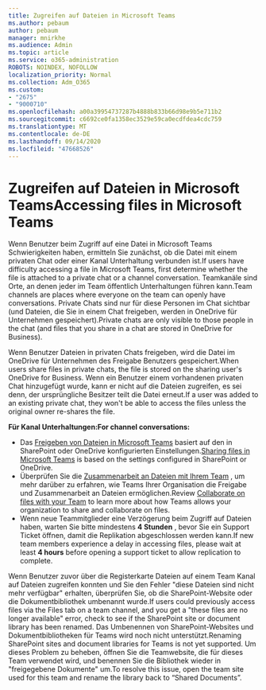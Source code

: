 ```yaml
---
title: Zugreifen auf Dateien in Microsoft Teams
ms.author: pebaum
author: pebaum
manager: mnirkhe
ms.audience: Admin
ms.topic: article
ms.service: o365-administration
ROBOTS: NOINDEX, NOFOLLOW
localization_priority: Normal
ms.collection: Adm_O365
ms.custom:
- "2675"
- "9000710"
ms.openlocfilehash: a00a39954737287b4888b833b66d98e9b5e711b2
ms.sourcegitcommit: c6692ce0fa1358ec3529e59ca0ecdfdea4cdc759
ms.translationtype: MT
ms.contentlocale: de-DE
ms.lasthandoff: 09/14/2020
ms.locfileid: "47668526"
---
```

# <a name="accessing-files-in-microsoft-teams"></a><span data-ttu-id="db1f0-102">Zugreifen auf Dateien in Microsoft Teams</span><span class="sxs-lookup"><span data-stu-id="db1f0-102">Accessing files in Microsoft Teams</span></span>

<span data-ttu-id="db1f0-103">Wenn Benutzer beim Zugriff auf eine Datei in Microsoft Teams Schwierigkeiten haben, ermitteln Sie zunächst, ob die Datei mit einem privaten Chat oder einer Kanal Unterhaltung verbunden ist.</span><span class="sxs-lookup"><span data-stu-id="db1f0-103">If users have difficulty accessing a file in Microsoft Teams, first determine whether the file is attached to a private chat or a channel conversation.</span></span> <span data-ttu-id="db1f0-104">Teamkanäle sind Orte, an denen jeder im Team öffentlich Unterhaltungen führen kann.</span><span class="sxs-lookup"><span data-stu-id="db1f0-104">Team channels are places where everyone on the team can openly have conversations.</span></span> <span data-ttu-id="db1f0-105">Private Chats sind nur für diese Personen im Chat sichtbar (und Dateien, die Sie in einem Chat freigeben, werden in OneDrive für Unternehmen gespeichert).</span><span class="sxs-lookup"><span data-stu-id="db1f0-105">Private chats are only visible to those people in the chat (and files that you share in a chat are stored in OneDrive for Business).</span></span>

<span data-ttu-id="db1f0-106">Wenn Benutzer Dateien in privaten Chats freigeben, wird die Datei im OneDrive für Unternehmen des Freigabe Benutzers gespeichert.</span><span class="sxs-lookup"><span data-stu-id="db1f0-106">When users share files in private chats, the file is stored on the sharing user's OneDrive for Business.</span></span> <span data-ttu-id="db1f0-107">Wenn ein Benutzer einem vorhandenen privaten Chat hinzugefügt wurde, kann er nicht auf die Dateien zugreifen, es sei denn, der ursprüngliche Besitzer teilt die Datei erneut.</span><span class="sxs-lookup"><span data-stu-id="db1f0-107">If a user was added to an existing private chat, they won't be able to access the files unless the original owner re-shares the file.</span></span>    

<span data-ttu-id="db1f0-108">**Für Kanal Unterhaltungen:**</span><span class="sxs-lookup"><span data-stu-id="db1f0-108">**For channel conversations:**</span></span>

- <span data-ttu-id="db1f0-109">Das [Freigeben von Dateien in Microsoft Teams](https://docs.microsoft.com/MicrosoftTeams/sharing-files-in-teams) basiert auf den in SharePoint oder OneDrive konfigurierten Einstellungen.</span><span class="sxs-lookup"><span data-stu-id="db1f0-109">[Sharing files in Microsoft Teams](https://docs.microsoft.com/MicrosoftTeams/sharing-files-in-teams) is based on the settings configured in SharePoint or OneDrive.</span></span> 
- <span data-ttu-id="db1f0-110">Überprüfen Sie die [Zusammenarbeit an Dateien mit Ihrem Team](https://support.office.com/article/Collaborate-on-files-with-your-Team-9b200289-dbac-4823-85bd-628a5c7bb0ae) , um mehr darüber zu erfahren, wie Teams Ihrer Organisation die Freigabe und Zusammenarbeit an Dateien ermöglichen.</span><span class="sxs-lookup"><span data-stu-id="db1f0-110">Review [Collaborate on files with your Team](https://support.office.com/article/Collaborate-on-files-with-your-Team-9b200289-dbac-4823-85bd-628a5c7bb0ae) to learn more about how Teams allows your organization to share and collaborate on files.</span></span> 
- <span data-ttu-id="db1f0-111">Wenn neue Teammitglieder eine Verzögerung beim Zugriff auf Dateien haben, warten Sie bitte mindestens **4 Stunden** , bevor Sie ein Support Ticket öffnen, damit die Replikation abgeschlossen werden kann.</span><span class="sxs-lookup"><span data-stu-id="db1f0-111">If new team members experience a delay in accessing files, please wait at least **4 hours** before opening a support ticket to allow replication to complete.</span></span> 

<span data-ttu-id="db1f0-112">Wenn Benutzer zuvor über die Registerkarte Dateien auf einem Team Kanal auf Dateien zugreifen konnten und Sie den Fehler "diese Dateien sind nicht mehr verfügbar" erhalten, überprüfen Sie, ob die SharePoint-Website oder die Dokumentbibliothek umbenannt wurde.</span><span class="sxs-lookup"><span data-stu-id="db1f0-112">If users could previously access files via the Files tab on a team channel, and you get a "these files are no longer available" error, check to see if the SharePoint site or document library has been renamed.</span></span> <span data-ttu-id="db1f0-113">Das Umbenennen von SharePoint-Websites und Dokumentbibliotheken für Teams wird noch nicht unterstützt.</span><span class="sxs-lookup"><span data-stu-id="db1f0-113">Renaming SharePoint sites and document libraries for Teams is not yet supported.</span></span> <span data-ttu-id="db1f0-114">Um dieses Problem zu beheben, öffnen Sie die Teamwebsite, die für dieses Team verwendet wird, und benennen Sie die Bibliothek wieder in "freigegebene Dokumente" um.</span><span class="sxs-lookup"><span data-stu-id="db1f0-114">To resolve this issue, open the team site used for this team and rename the library back to “Shared Documents”.</span></span>